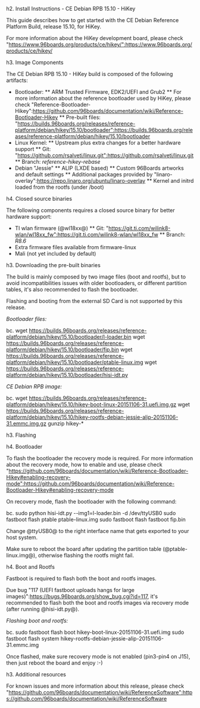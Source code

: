 h2. Install Instructions - CE Debian RPB 15.10 - HiKey

This guide describes how to get started with the CE Debian Reference Platform Build, release 15.10, for HiKey.

For more information about the HiKey development board, please check "https://www.96boards.org/products/ce/hikey/":https://www.96boards.org/products/ce/hikey/

h3. Image Components

The CE Debian RPB 15.10 - HiKey build is composed of the following artifacts:

* Bootloader:
** ARM Trusted Firmware, EDK2/UEFI and Grub2
** For more information about the reference bootloader used by HiKey, please check "Reference-Bootloader-Hikey":https://github.com/96boards/documentation/wiki/Reference-Bootloader-Hikey
** Pre-built files: "https://builds.96boards.org/releases/reference-platform/debian/hikey/15.10/bootloader":https://builds.96boards.org/releases/reference-platform/debian/hikey/15.10/bootloader
* Linux Kernel:
** Upstream plus extra changes for a better hardware support
** Git: "https://github.com/rsalveti/linux.git":https://github.com/rsalveti/linux.git
** Branch: *reference-hikey-rebase*
* Debian "Jessie"
** ALIP (LXDE based)
** Custom 96Boards artworks and default settings
** Additional packages provided by "linaro-overlay":https://repo.linaro.org/ubuntu/linaro-overlay
** Kernel and initrd loaded from the rootfs (under /boot)

h4. Closed source binaries

The following components requires a closed source binary for better hardware support:

* TI wlan firmware (@wl18xx@)
** Git: "https://git.ti.com/wilink8-wlan/wl18xx_fw":https://git.ti.com/wilink8-wlan/wl18xx_fw
** Branch: *R8.6*
* Extra firmware files available from firmware-linux
* Mali (not yet included by default)

h3. Downloading the pre-built binaries

The build is mainly composed by two image files (boot and rootfs), but to avoid incompatibilities issues with older bootloaders, or different partition tables, it's also recommended to flash the bootloader.

Flashing and booting from the external SD Card is not supported by this release.

*Bootloader files:*

bc. wget https://builds.96boards.org/releases/reference-platform/debian/hikey/15.10/bootloader/l-loader.bin
wget https://builds.96boards.org/releases/reference-platform/debian/hikey/15.10/bootloader/fip.bin
wget https://builds.96boards.org/releases/reference-platform/debian/hikey/15.10/bootloader/ptable-linux.img
wget https://builds.96boards.org/releases/reference-platform/debian/hikey/15.10/bootloader/hisi-idt.py

*CE Debian RPB image:*

bc. wget https://builds.96boards.org/releases/reference-platform/debian/hikey/15.10/hikey-boot-linux-20151106-31.uefi.img.gz
wget https://builds.96boards.org/releases/reference-platform/debian/hikey/15.10/hikey-rootfs-debian-jessie-alip-20151106-31.emmc.img.gz
gunzip hikey-*

h3. Flashing

h4. Bootloader

To flash the bootloader the recovery mode is required. For more information about the recovery mode, how to enable and use, please check "https://github.com/96boards/documentation/wiki/Reference-Bootloader-Hikey#enabling-recovery-mode":https://github.com/96boards/documentation/wiki/Reference-Bootloader-Hikey#enabling-recovery-mode

On recovery mode, flash the bootloader with the following command:

bc. sudo python hisi-idt.py --img1=l-loader.bin -d /dev/ttyUSB0
sudo fastboot flash ptable ptable-linux.img
sudo fastboot flash fastboot fip.bin

Change @ttyUSB0@ to the right interface name that gets exported to your host system.

Make sure to reboot the board after updating the partition table (@ptable-linux.img@), otherwise flashing the rootfs might fail.

h4. Boot and Rootfs

Fastboot is required to flash both the boot and rootfs images.

Due bug "117 (UEFI fastboot uploads hangs for large images)":https://bugs.96boards.org/show_bug.cgi?id=117, it's recommended to flash both the boot and rootfs images via recovery mode (after running @hisi-idt.py@).

*Flashing boot and rootfs:*

bc. sudo fastboot flash boot hikey-boot-linux-20151106-31.uefi.img
sudo fastboot flash system hikey-rootfs-debian-jessie-alip-20151106-31.emmc.img

Once flashed, make sure recovery mode is not enabled (pin3-pin4 on J15), then just reboot the board and enjoy :-)

h3. Additional resources

For known issues and more information about this release, please check "https://github.com/96boards/documentation/wiki/ReferenceSoftware":https://github.com/96boards/documentation/wiki/ReferenceSoftware
